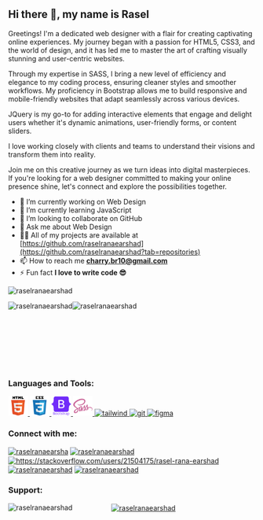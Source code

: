 ## Hi there 👋, my name is Rasel

Greetings! I'm a dedicated web designer with a flair for creating captivating online experiences. My journey began with a passion for HTML5, CSS3, and the world of design, and it has led me to master the art of crafting visually stunning and user-centric websites.

Through my expertise in SASS, I bring a new level of efficiency and elegance to my coding process, ensuring cleaner styles and smoother workflows. My proficiency in Bootstrap allows me to build responsive and mobile-friendly websites that adapt seamlessly across various devices.

JQuery is my go-to for adding interactive elements that engage and delight users whether it's dynamic animations, user-friendly forms, or content sliders.

 I love working closely with clients and teams to understand their visions and transform them into reality.

Join me on this creative journey as we turn ideas into digital masterpieces. If you're looking for a web designer committed to making your online presence shine, let's connect and explore the possibilities together. 
- 🔭 I’m currently working on Web Design 
- 🌱 I’m currently learning JavaScript 
- 👯 I’m looking to collaborate on GitHub 
- 💬 Ask me about Web Design 
- 👨‍💻 All of my projects are available at [https://github.com/raselranaearshad](https://github.com/raselranaearshad?tab=repositories)
- 📫 How to reach me **charry.br10@gmail.com**
- ⚡ Fun fact **I love to write code 😎**
<p align="left"> <img src="https://komarev.com/ghpvc/?username=raselranaearshad&label=Profile%20views&color=0e75b6&style=flat" alt="raselranaearshad" /> </p>
<p><img align="left" src="https://github-readme-stats.vercel.app/api/top-langs?username=raselranaearshad&show_icons=true&locale=en&layout=compact" alt="raselranaearshad" /></p>
<p>&nbsp;<img align="left" src="https://github-readme-stats.vercel.app/api?username=raselranaearshad&show_icons=true&locale=en" alt="raselranaearshad" /></p>

</br></br></br></br></br></br>
<h3 align="left">Languages and Tools:</h3>
<p align="left"> 
 <a href="https://www.w3.org/html/" target="_blank" rel="noreferrer"> <img src="https://raw.githubusercontent.com/devicons/devicon/master/icons/html5/html5-original-wordmark.svg" alt="html5" width="40" height="40"/> </a>
 <a href="https://www.w3schools.com/css/" target="_blank" rel="noreferrer"> <img src="https://raw.githubusercontent.com/devicons/devicon/master/icons/css3/css3-original-wordmark.svg" alt="css3" width="40" height="40"/> </a> 
 <a href="https://getbootstrap.com" target="_blank" rel="noreferrer"> <img src="https://raw.githubusercontent.com/devicons/devicon/master/icons/bootstrap/bootstrap-plain-wordmark.svg" alt="bootstrap" width="40" height="40"> </a>
 <a href="https://sass-lang.com" target="_blank" rel="noreferrer"> <img src="https://raw.githubusercontent.com/devicons/devicon/master/icons/sass/sass-original.svg" alt="sass" width="40" height="40"/> </a> 
 <a href="https://tailwindcss.com/" target="_blank" rel="noreferrer"> <img src="https://www.vectorlogo.zone/logos/tailwindcss/tailwindcss-icon.svg" alt="tailwind" width="40" height="40"/> </a>
 <a href="https://git-scm.com/" target="_blank" rel="noreferrer"> <img src="https://www.vectorlogo.zone/logos/git-scm/git-scm-icon.svg" alt="git" width="40" height="40"/> </a> 
 <a href="https://www.figma.com/" target="_blank" rel="noreferrer"> <img src="https://www.vectorlogo.zone/logos/figma/figma-icon.svg" alt="figma" width="40" height="40"/> </a></p> 

<h3 align="left">Connect with me:</h3>
<p align="left">
<a href="https://twitter.com/raselranaearsha" target="blank"><img align="center" src="https://raw.githubusercontent.com/rahuldkjain/github-profile-readme-generator/master/src/images/icons/Social/twitter.svg" alt="raselranaearsha" height="30" width="40" /></a>
<a href="https://linkedin.com/in/raselranaearshad" target="blank"><img align="center" src="https://raw.githubusercontent.com/rahuldkjain/github-profile-readme-generator/master/src/images/icons/Social/linked-in-alt.svg" alt="raselranaearshad" height="30" width="40" /></a>
<a href="https://stackoverflow.com/users/https://stackoverflow.com/users/21504175/rasel-rana-earshad" target="blank"><img align="center" src="https://raw.githubusercontent.com/rahuldkjain/github-profile-readme-generator/master/src/images/icons/Social/stack-overflow.svg" alt="https://stackoverflow.com/users/21504175/rasel-rana-earshad" height="30" width="40" /></a>
<a href="https://fb.com/raselranaearshad" target="blank"><img align="center" src="https://raw.githubusercontent.com/rahuldkjain/github-profile-readme-generator/master/src/images/icons/Social/facebook.svg" alt="raselranaearshad" height="30" width="40" /></a>
<a href="https://instagram.com/raselranaearshad" target="blank"><img align="center" src="https://raw.githubusercontent.com/rahuldkjain/github-profile-readme-generator/master/src/images/icons/Social/instagram.svg" alt="raselranaearshad" height="30" width="40" /></a>
</p>

<h3 align="left">Support:</h3>
<p><a href="https://www.buymeacoffee.com/raselranaearshad"> <img align="left" src="https://cdn.buymeacoffee.com/buttons/v2/default-yellow.png" height="50" width="210" alt="raselranaearshad" /></a><a href="https://ko-fi.com/raselranaearshad"> <img align="center" src="https://cdn.ko-fi.com/cdn/kofi3.png?v=3" height="50" width="210" alt="raselranaearshad" /></a></p>
